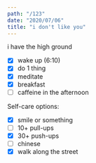 ```yaml
---
path: "/123"
date: "2020/07/06"
title: "i don't like you"
---
```


i have the high ground

- [x] wake up (6:10)
- [x] do 1 thing
- [x] meditate
- [x] breakfast
- [ ] caffeine in the afternoon

Self-care options:
- [x] smile or something
- [ ] 10+ pull-ups
- [x] 30+ push-ups
- [ ] chinese
- [x] walk along the street
